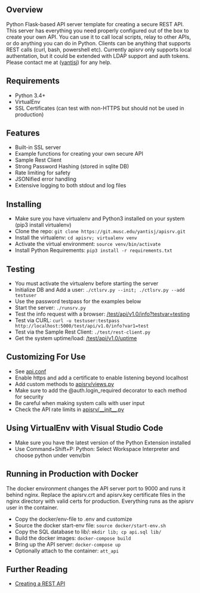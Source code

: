 ## Overview

Python Flask-based API server template for creating a secure REST API. This
server has everything you need properly configured out of the box to create your
own API. You can use it to call local scripts, relay to other APIs, or do
anything you can do in Python. Clients can be anything that supports REST calls
(curl, bash, powershell etc). Currently apisrv only supports local authentation,
but it could be extended with LDAP support and auth tokens. Please contact me at
([yantisj](https://github.com/yantisj)) for any help.

## Requirements
* Python 3.4+
* VirtualEnv
* SSL Certificates (can test with non-HTTPS but should not be used in production)

## Features
* Built-in SSL server
* Example functions for creating your own secure API
* Sample Rest Client
* Strong Password Hashing (stored in sqlite DB)
* Rate limiting for safety
* JSONified error handling
* Extensive logging to both stdout and log files

## Installing
* Make sure you have virtualenv and Python3 installed on your system (pip3 install virtualenv)
* Clone the repo: ```git clone https://git.musc.edu/yantisj/apisrv.git```
* Install the virtualenv: ```cd apisrv; virtualenv venv```
* Activate the virtual environment: ```source venv/bin/activate```
* Install Python Requirements: ```pip3 install -r requirements.txt```

## Testing
* You must activate the virtualenv before starting the server
* Initialize DB and Add a user: ```./ctlsrv.py --init; ./ctlsrv.py --add testuser```
* Use the password testpass for the examples below
* Start the server: ```./runsrv.py```
* Test the info request with a browser: [/test/api/v1.0/info?testvar=testing](http://localhost:5000/test/api/v1.0/info?testvar=testing)
* Test via CURL: ```curl -u testuser:testpass http://localhost:5000/test/api/v1.0/info?var1=test```
* Test via the Sample Rest Client: ```./test/rest-client.py```
* Get the system uptime/load: [/test/api/v1.0/uptime](http://localhost:5000/test/api/v1.0/uptime)

## Customizing For Use
* See [api.conf](api.conf)
* Enable https and add a certificate to enable listening beyond localhost
* Add custom methods to [apisrv/views.py](apisrv/views.py)
* Make sure to add the @auth.login_required decorator to each method for security
* Be careful when making system calls with user input
* Check the API rate limits in [apisrv/\_\_init\_\_.py](apisrv/__init__.py)

## Using VirtualEnv with Visual Studio Code
* Make sure you have the latest version of the Python Extension installed
* Use Command+Shift+P: Python: Select Workspace Interpreter and choose python under venv/bin

## Running in Production with Docker

The docker environment changes the API server port to 9000 and runs it behind nginx. Replace the apisrv.crt and apisrv.key certificate files in the nginx directory with valid certs for production. Everything runs as the apisrv user in the container.

* Copy the docker/env-file to .env and customize
* Source the docker start-env file: ```source docker/start-env.sh```
* Copy the SQL database to lib/: ```mkdir lib; cp api.sql lib/```
* Build the docker images: ```docker-compose build```
* Bring up the API server: ```docker-compose up```
* Optionally attach to the container: ```att_api```


## Further Reading
* [Creating a REST API](https://realpython.com/blog/python/api-integration-in-python/)
